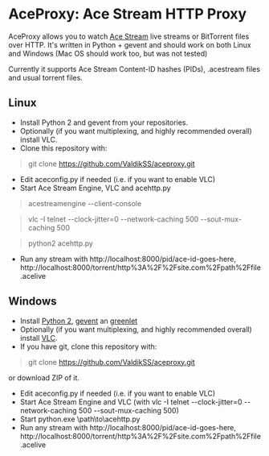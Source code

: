 AceProxy: Ace Stream HTTP Proxy
===============================
AceProxy allows you to watch [Ace Stream](http://acestream.org/) live streams or BitTorrent files over HTTP.
It's written in Python + gevent and should work on both Linux and Windows (Mac OS should work too, but was not tested)

Currently it supports Ace Stream Content-ID hashes (PIDs), .acestream files and usual torrent files.

Linux
-----
* Install Python 2 and gevent from your repositories.
* Optionally (if you want multiplexing, and highly recommended overall) install VLC.
* Clone this repository with:

> git clone https://github.com/ValdikSS/aceproxy.git

* Edit aceconfig.py if needed (i.e. if you want to enable VLC)
* Start Ace Stream Engine, VLC and acehttp.py

> acestreamengine --client-console

> vlc -I telnet --clock-jitter=0 --network-caching 500 --sout-mux-caching 500

> python2 acehttp.py

* Run any stream with http://localhost:8000/pid/ace-id-goes-here, http://localhost:8000/torrent/http%3A%2F%2Fsite.com%2Fpath%2Ffile.acelive

Windows
-------
* Install [Python 2](http://python.org/download/), [gevent](https://pypi.python.org/pypi/gevent#downloads) an [greenlet](https://pypi.python.org/pypi/greenlet#downloads)
* Optionally (if you want multiplexing, and highly recommended overall) install [VLC](http://www.videolan.org/vlc/).
* If you have git, clone this repository with:

> git clone https://github.com/ValdikSS/aceproxy.git

or download ZIP of it.

* Edit aceconfig.py if needed (i.e. if you want to enable VLC)
* Start Ace Stream Engine and VLC (with vlc -I telnet --clock-jitter=0 --network-caching 500 --sout-mux-caching 500)
* Start python.exe \path\to\acehttp.py
* Run any stream with http://localhost:8000/pid/ace-id-goes-here, http://localhost:8000/torrent/http%3A%2F%2Fsite.com%2Fpath%2Ffile.acelive
